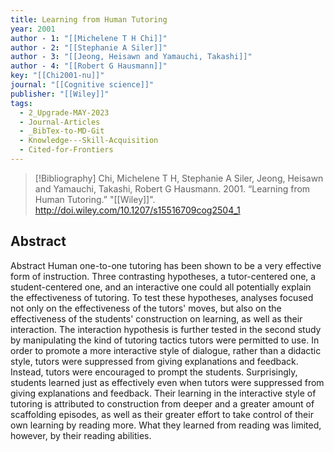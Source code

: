 ```yaml
---
title: Learning from Human Tutoring
year: 2001
author - 1: "[[Michelene T H Chi]]"
author - 2: "[[Stephanie A Siler]]"
author - 3: "[[Jeong, Heisawn and Yamauchi, Takashi]]"
author - 4: "[[Robert G Hausmann]]"
key: "[[Chi2001-nu]]"
journal: "[[Cognitive science]]"
publisher: "[[Wiley]]"
tags:
  - 2_Upgrade-MAY-2023
  - Journal-Articles
  - _BibTex-to-MD-Git
  - Knowledge---Skill-Acquisition
  - Cited-for-Frontiers
---
```


> [!Bibliography]
> Chi, Michelene T H, Stephanie A Siler, Jeong, Heisawn and Yamauchi, Takashi, Robert G Hausmann. 2001. “Learning from Human Tutoring.” "[[Wiley]]". http://doi.wiley.com/10.1207/s15516709cog2504_1

## Abstract
Abstract Human one-to-one tutoring has been shown to be a very effective form of instruction. Three contrasting hypotheses, a tutor-centered one, a student-centered one, and an interactive one could all potentially explain the effectiveness of tutoring. To test these hypotheses, analyses focused not only on the effectiveness of the tutors' moves, but also on the effectiveness of the students' construction on learning, as well as their interaction. The interaction hypothesis is further tested in the second study by manipulating the kind of tutoring tactics tutors were permitted to use. In order to promote a more interactive style of dialogue, rather than a didactic style, tutors were suppressed from giving explanations and feedback. Instead, tutors were encouraged to prompt the students. Surprisingly, students learned just as effectively even when tutors were suppressed from giving explanations and feedback. Their learning in the interactive style of tutoring is attributed to construction from deeper and a greater amount of scaffolding episodes, as well as their greater effort to take control of their own learning by reading more. What they learned from reading was limited, however, by their reading abilities.